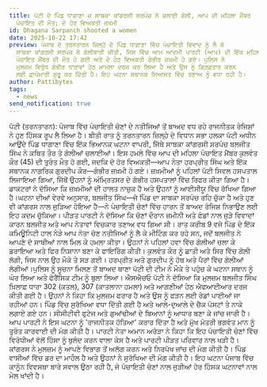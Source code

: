 ```yaml
---
title: ਪੱਟੀ ਦੇ ਪਿੰਡ ਧਾਗਾਣਾ ਚ ਸਾਬਕਾ ਕਾਂਗਰਸੀ ਸਰਪੰਚ ਨੇ ਚਲਾਈ ਗੋਲੀ, ਆਪ ਦੀ ਮਹਿਲਾ ਮੈਂਬਰ
  ਪੰਚਾਇਤ ਦੀ ਮੌਤ; ਦੋ ਹੋਰ ਵਿਅਕਤੀ ਜ਼ਖ਼ਮੀ
id: Dhagana Sarpanch shooted a women
date: 2025-10-22 17:42
preview: ਪੰਜਾਬ ਦੇ ਤਰਨਤਾਰਨ ਜ਼ਿਲ੍ਹੇ ਦੇ ਪਿੰਡ ਧਾਗਾਣਾ ਵਿੱਚ ਪੰਚਾਇਤੀ ਵਿਵਾਦ ਨੂੰ ਲੈ ਕੇ
  ਸਾਬਕਾ ਕਾਂਗਰਸੀ ਸਰਪੰਚ ਨੇ ਗੋਲੀਬਾਰੀ ਕੀਤੀ, ਜਿਸ ਵਿੱਚ ਆਮ ਆਦਮੀ ਪਾਰਟੀ (ਆਪ) ਦੀ ਇੱਕ ਮਹਿਲਾ
  ਪੰਚਾਇਤ ਮੈਂਬਰ ਦੀ ਮੌਤ ਹੋ ਗਈ ਅਤੇ ਦੋ ਹੋਰ ਵਿਅਕਤੀ ਗੰਭੀਰ ਜ਼ਖ਼ਮੀ ਹੋ ਗਏ। ਪੁਲਿਸ ਨੇ
  ਮੁਲਜ਼ਮ ਵਿਰੁੱਧ ਗੰਭੀਰ ਧਾਰਾਵਾਂ ਹੇਠ ਮਾਮਲਾ ਦਰਜ ਕਰ ਲਿਆ ਹੈ ਅਤੇ ਉਸ ਨੂੰ ਗ੍ਰਿਫ਼ਤਾਰ ਕਰਨ
  ਲਈ ਛਾਪੇਮਾਰੀ ਸ਼ੁਰੂ ਕਰ ਦਿੱਤੀ ਹੈ। ਇਹ ਘਟਨਾ ਸਥਾਨਕ ਸਿਆਸਤ ਵਿੱਚ ਤਣਾਅ ਨੂੰ ਵਧਾ ਰਹੀ ਹੈ।
author: Pattibytes
tags:
  - news
send_notification: true
---
```

ਪੱਟੀ (ਤਰਨਤਾਰਨ): ਪੰਜਾਬ ਵਿੱਚ ਪੰਚਾਇਤੀ ਚੋਣਾਂ ਦੇ ਨਤੀਜਿਆਂ ਤੋਂ ਬਾਅਦ ਵਧ ਰਹੇ ਰਾਜਨੀਤਕ ਰੰਜਿਸ਼ਾਂ ਨੇ ਹੁਣ ਹਿੰਸਕ ਰੂਪ ਲੈ ਲਿਆ ਹੈ। ਬੀਤੀ ਰਾਤ ਨੂੰ ਤਰਨਤਾਰਨ ਜ਼ਿਲ੍ਹੇ ਦੇ ਵਿਧਾਨ ਸਭਾ ਹਲਕਾ ਪੱਟੀ ਅਧੀਨ ਆਉਂਦੇ ਪਿੰਡ ਧਾਗਾਣਾ ਵਿੱਚ ਇੱਕ ਭਿਆਨਕ ਘਟਨਾ ਵਾਪਰੀ, ਜਿੱਥੇ ਸਾਬਕਾ ਕਾਂਗਰਸੀ ਸਰਪੰਚ ਬਲਜੀਤ ਸਿੰਘ ਨੇ ਕਥਿਤ ਤੌਰ ਤੇ ਗੋਲੀਆਂ ਚਲਾਈਆਂ। ਇਸ ਹਮਲੇ ਵਿੱਚ ਆਪ ਦੀ ਮਹਿਲਾ ਪੰਚਾਇਤ ਮੈਂਬਰ ਕੁਲਵੰਤ ਕੌਰ (45) ਦੀ ਤੁਰੰਤ ਮੌਤ ਹੋ ਗਈ, ਜਦਕਿ ਦੋ ਹੋਰ ਵਿਅਕਤੀ—ਆਪ ਨੇਤਾ ਹਰਪ੍ਰੀਤ ਸਿੰਘ ਅਤੇ ਇੱਕ ਸਥਾਨਕ ਨਾਗਰਿਕ ਗੁਰਦੀਪ ਕੌਰ—ਗੰਭੀਰ ਜ਼ਖ਼ਮੀ ਹੋ ਗਏ। ਜ਼ਖ਼ਮੀਆਂ ਨੂੰ ਪਹਿਲਾਂ ਪੱਟੀ ਸਿਵਲ ਹਸਪਤਾਲ ਲਿਜਾਇਆ ਗਿਆ, ਜਿੱਥੋਂ ਉਹਨਾਂ ਨੂੰ ਅੰਮ੍ਰਿਤਸਰ ਦੇ ਗੰਭੀਰ ਹਸਪਤਾਲਾਂ ਵਿੱਚ ਰਿਫਰ ਕੀਤਾ ਗਿਆ ਹੈ। ਡਾਕਟਰਾਂ ਨੇ ਦੱਸਿਆ ਕਿ ਜ਼ਖ਼ਮੀਆਂ ਦੀ ਹਾਲਤ ਨਾਜ਼ੁਕ ਹੈ ਅਤੇ ਉਹਨਾਂ ਨੂੰ ਆਈਸੀਯੂ ਵਿੱਚ ਰੱਖਿਆ ਗਿਆ ਹੈ।ਘਟਨਾ ਦੀਆਂ ਵੇਰਵੇ ਅਨੁਸਾਰ, ਬਲਜੀਤ ਸਿੰਘ—ਜੋ ਪਿੰਡ ਦਾ ਸਾਬਕਾ ਸਰਪੰਚ ਰਹਿ ਚੁੱਕਾ ਹੈ ਅਤੇ ਹੁਣ ਵੀ ਕਾਂਗਰਸ ਨਾਲ ਜੁੜਿਆ ਹੋਇਆ ਹੈ—ਨੇ ਪੰਚਾਇਤੀ ਚੋਣਾਂ ਵਿੱਚ ਹਾਰਨ ਤੋਂ ਬਾਅਦ ਰੰਜਿਸ਼ ਨਿਭਾਉਣ ਲਈ ਇਹ ਕਦਮ ਚੁੱਕਿਆ। ਪੀੜਤ ਪਾਰਟੀ ਨੇ ਦੱਸਿਆ ਕਿ ਚੋਣਾਂ ਦੌਰਾਨ ਜ਼ਮੀਨੀ ਅਤੇ ਫੰਡਾਂ ਨਾਲ ਜੁੜੇ ਵਿਵਾਦਾਂ ਕਾਰਨ ਬਲਜੀਤ ਅਤੇ ਆਪ ਨੇਤਾਵਾਂ ਵਿਚਕਾਰ ਤਣਾਅ ਵਧ ਗਿਆ ਸੀ। ਰਾਤ ਕਰੀਬ 9 ਵਜੇ ਪਿੰਡ ਦੇ ਇੱਕ ਕਮਿਊਨਿਟੀ ਹਾਲ ਨੇੜੇ ਆਪ ਨੇਤਾ ਚੋਣ ਨਤੀਜਿਆਂ ਨੂੰ ਲੈ ਕੇ ਮੀਟਿੰਗ ਕਰ ਰਹੇ ਸਨ, ਜਦੋਂ ਬਲਜੀਤ ਨੇ ਆਪਣੇ ਦੋ ਸਾਥੀਆਂ ਨਾਲ ਮਿਲ ਕੇ ਹਮਲਾ ਕੀਤਾ। ਉਹਨਾਂ ਨੇ ਪਹਿਲਾਂ ਹਵਾ ਵਿੱਚ ਗੋਲੀਆਂ ਚਲਾ ਕੇ ਡਰਾਇਆ ਅਤੇ ਫਿਰ ਨਿਸ਼ਾਨਾ ਬਣਾ ਕੇ ਫਾਇਰਿੰਗ ਕੀਤੀ। ਕੁਲਵੰਤ ਕੌਰ ਨੂੰ ਛਾਤੀ ਅਤੇ ਸਿਰ ਵਿੱਚ ਗੋਲੀ ਲੱਗੀ, ਜਿਸ ਨਾਲ ਉਹ ਮੌਕੇ ਤੇ ਸੜ ਗਈ। ਹਰਪ੍ਰੀਤ ਅਤੇ ਗੁਰਦੀਪ ਨੂੰ ਹੱਥ ਅਤੇ ਪੈਰਾਂ ਵਿੱਚ ਗੋਲੀਆਂ ਲੱਗੀਆਂ।ਪੁਲਿਸ ਨੂੰ ਸੂਚਨਾ ਮਿਲਣ ਤੋਂ ਬਾਅਦ ਥਾਣਾ ਪੱਟੀ ਦੀ ਟੀਮ ਨੇ ਮੌਕੇ ਤੇ ਪਹੁੰਚ ਕੇ ਘਟਨਾ ਸਥਾਨ ਨੂੰ ਘੇਰ ਲਿਆ ਅਤੇ ਫੋਰੈਂਸਿਕ ਟੀਮ ਨੂੰ ਬੁਲਾ ਲਿਆ। ਐਸਐਚਓ ਪੱਟੀ ਨੇ ਦੱਸਿਆ ਕਿ ਮੁਲਜ਼ਮ ਬਲਜੀਤ ਸਿੰਘ ਖ਼ਿਲਾਫ਼ ਧਾਰਾ 302 (ਕਤਲ), 307 (ਕਾਤਲਾਨਾ ਹਮਲਾ) ਅਤੇ ਆਗਣੀਆਂ ਹੇਠ ਐਫਆਈਆਰ ਦਰਜ ਕੀਤੀ ਗਈ ਹੈ। ਉਹਨਾਂ ਨੇ ਕਿਹਾ ਕਿ ਮੁਲਜ਼ਮ ਫਰਾਰ ਹੈ ਅਤੇ ਉਸ ਨੂੰ ਫੜਨ ਲਈ ਰੇਡਾਂ ਪਾਈਆਂ ਜਾ ਰਹੀਆਂ ਹਨ। ਪਿੰਡ ਵਿੱਚ ਸੁਰੱਖਿਆ ਵਧਾ ਦਿੱਤੀ ਗਈ ਹੈ ਅਤੇ ਆਲੇ-ਦੁਆਲੇ ਦੇ ਚੈਕ ਪੋਸਟਾਂ ਤੇ ਨਾਕੇ ਲਗਾਏ ਗਏ ਹਨ। ਸੀਸੀਟੀਵੀ ਫੁਟੇਜ ਅਤੇ ਗੁਆਂਢੀਆਂ ਦੇ ਬਿਆਨਾਂ ਨੂੰ ਆਧਾਰ ਬਣਾ ਕੇ ਜਾਂਚ ਜਾਰੀ ਹੈ।ਆਪ ਪਾਰਟੀ ਨੇ ਇਸ ਘਟਨਾ ਨੂੰ 'ਰਾਜਨੀਤਕ ਹੱਤਿਆ' ਕਰਾਰ ਦਿੱਤਾ ਹੈ ਅਤੇ ਮੁੱਖ ਮੰਤਰੀ ਭਗਵੰਤ ਮਾਨ ਨੂੰ ਤੁਰੰਤ ਕਾਰਵਾਈ ਦੀ ਮੰਗ ਕੀਤੀ ਹੈ। ਪਾਰਟੀ ਨੇਤਾ ਅਮਾਨ ਅਰੋੜਾ ਨੇ ਕਿਹਾ ਕਿ ਇਹ ਪੰਚਾਇਤੀ ਚੋਣਾਂ ਵਿੱਚ ਵਿਰੋਧੀਆਂ ਵੱਲੋਂ ਹਿੰਸਾ ਨੂੰ ਬੁਲੰਦ ਕਰਨ ਵਾਲਾ ਕੇਸ ਹੈ ਅਤੇ ਪਾਰਟੀ ਪੀੜਤ ਪਰਿਵਾਰ ਨਾਲ ਖੜੀ ਹੈ। ਕਾਂਗਰਸ ਨੇ ਮੁਲਜ਼ਮ ਨੂੰ ਆਪਣੇ ਵਿਭਾਗ ਤੋਂ ਅਲੱਗ ਕਰਨ ਅਤੇ ਨਿਰਪੱਖ ਜਾਂਚ ਦੀ ਮੰਗ ਕੀਤੀ ਹੈ। ਪਿੰਡ ਵਾਸੀਆਂ ਵਿੱਚ ਡਰ ਦਾ ਮਾਹੌਲ ਹੈ ਅਤੇ ਉਹਨਾਂ ਨੇ ਸੁਰੱਖਿਆ ਦੀ ਮੰਗ ਕੀਤੀ ਹੈ। ਇਹ ਘਟਨਾ ਪੰਜਾਬ ਵਿੱਚ ਕਾਨੂੰਨ ਵਿਵਸਥਾ ਬਾਰੇ ਸਵਾਲ ਉਠਾ ਰਹੀ ਹੈ, ਜੋ ਪੰਚਾਇਤੀ ਚੋਣਾਂ ਨਾਲ ਜੁੜੀਆਂ ਹੋਰ ਹਿੰਸਕ ਘਟਨਾਵਾਂ ਨਾਲ ਮੇਲ ਖਾਂਦੀ ਹੈ।